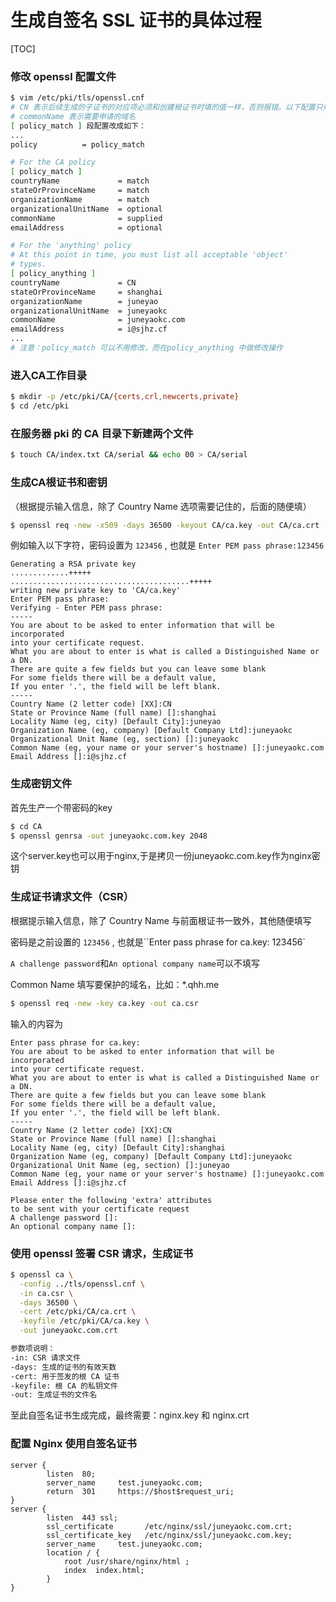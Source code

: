 # 生成自签名 SSL 证书的具体过程

[TOC]

### 修改 openssl 配置文件

```bash
$ vim /etc/pki/tls/openssl.cnf
# CN 表示后续生成的子证书的对应项必须和创建根证书时填的值一样，否则报错。以下配置只规定子证书的 countryName 必须和根证书一致。
# commonName 表示需要申请的域名
[ policy_match ] 段配置改成如下：
...
policy          = policy_match

# For the CA policy
[ policy_match ]
countryName             = match
stateOrProvinceName     = match
organizationName        = match
organizationalUnitName  = optional
commonName              = supplied
emailAddress            = optional

# For the 'anything' policy
# At this point in time, you must list all acceptable 'object'
# types.
[ policy_anything ]
countryName             = CN
stateOrProvinceName     = shanghai
organizationName        = juneyao
organizationalUnitName  = juneyaokc
commonName              = juneyaokc.com
emailAddress            = i@sjhz.cf
...
# 注意：policy_match 可以不用修改，而在policy_anything 中做修改操作
```

### 进入CA工作目录

```bash
$ mkdir -p /etc/pki/CA/{certs,crl,newcerts,private}
$ cd /etc/pki
```

### 在服务器 pki 的 CA 目录下新建两个文件

```bash
$ touch CA/index.txt CA/serial && echo 00 > CA/serial
```

### 生成CA根证书和密钥

（根据提示输入信息，除了 Country Name 选项需要记住的，后面的随便填）

```bash
$ openssl req -new -x509 -days 36500 -keyout CA/ca.key -out CA/ca.crt -config tls/openssl.cnf
```

例如输入以下字符，密码设置为 `123456` , 也就是 `Enter PEM pass phrase:123456`

```
Generating a RSA private key
.............+++++
........................................+++++
writing new private key to 'CA/ca.key'
Enter PEM pass phrase:
Verifying - Enter PEM pass phrase:
-----
You are about to be asked to enter information that will be incorporated
into your certificate request.
What you are about to enter is what is called a Distinguished Name or a DN.
There are quite a few fields but you can leave some blank
For some fields there will be a default value,
If you enter '.', the field will be left blank.
-----
Country Name (2 letter code) [XX]:CN
State or Province Name (full name) []:shanghai
Locality Name (eg, city) [Default City]:juneyao
Organization Name (eg, company) [Default Company Ltd]:juneyaokc
Organizational Unit Name (eg, section) []:juneyaokc
Common Name (eg, your name or your server's hostname) []:juneyaokc.com
Email Address []:i@sjhz.cf
```

### 生成密钥文件

首先生产一个带密码的key

```bash
$ cd CA
$ openssl genrsa -out juneyaokc.com.key 2048
```

这个server.key也可以用于nginx,于是拷贝一份juneyaokc.com.key作为nginx密钥

### 生成证书请求文件（CSR）

根据提示输入信息，除了 Country Name 与前面根证书一致外，其他随便填写

密码是之前设置的 `123456` , 也就是``Enter pass phrase for ca.key: 123456`

`A challenge password`和`An optional company name`可以不填写

Common Name 填写要保护的域名，比如：*.qhh.me

```bash
$ openssl req -new -key ca.key -out ca.csr
```

输入的内容为

```
Enter pass phrase for ca.key:
You are about to be asked to enter information that will be incorporated
into your certificate request.
What you are about to enter is what is called a Distinguished Name or a DN.
There are quite a few fields but you can leave some blank
For some fields there will be a default value,
If you enter '.', the field will be left blank.
-----
Country Name (2 letter code) [XX]:CN
State or Province Name (full name) []:shanghai
Locality Name (eg, city) [Default City]:shanghai
Organization Name (eg, company) [Default Company Ltd]:juneyaokc
Organizational Unit Name (eg, section) []:juneyao
Common Name (eg, your name or your server's hostname) []:juneyaokc.com
Email Address []:i@sjhz.cf

Please enter the following 'extra' attributes
to be sent with your certificate request
A challenge password []:
An optional company name []:
```

### 使用 openssl 签署 CSR 请求，生成证书

```bash
$ openssl ca \
  -config ../tls/openssl.cnf \
  -in ca.csr \
  -days 36500 \
  -cert /etc/pki/CA/ca.crt \
  -keyfile /etc/pki/CA/ca.key \
  -out juneyaokc.com.crt

参数项说明：
-in: CSR 请求文件
-days: 生成的证书的有效天数
-cert: 用于签发的根 CA 证书
-keyfile: 根 CA 的私钥文件
-out: 生成证书的文件名
```

至此自签名证书生成完成，最终需要：nginx.key 和 nginx.crt

### 配置 Nginx 使用自签名证书

```
server {
        listen  80;
        server_name     test.juneyaokc.com;
        return  301     https://$host$request_uri;
}
server {
        listen  443 ssl;
        ssl_certificate       /etc/nginx/ssl/juneyaokc.com.crt;
        ssl_certificate_key   /etc/nginx/ssl/juneyaokc.com.key;
        server_name     test.juneyaokc.com;
        location / {
            root /usr/share/nginx/html ;
            index  index.html;
        }
}
```

